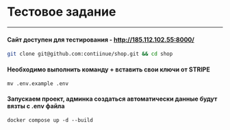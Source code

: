 # Тестовое задание
___

#### Сайт доступен для тестирования - http://185.112.102.55:8000/


```bash
git clone git@github.com:contiinue/shop.git && cd shop
```

#### Необходимо выполнить команду + вставить свои ключи от STRIPE
```shell
mv .env.example .env
```

#### Запускаем проект, админка создаться автоматически данные будут вязты с .env файла
```
docker compose up -d --build 
```